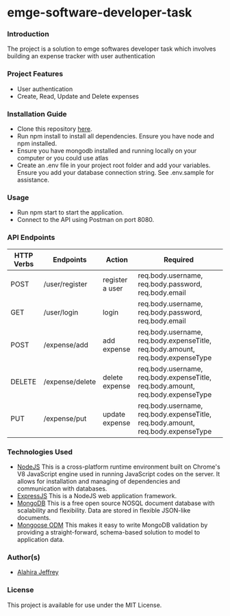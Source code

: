 # emge-software-developer-task

### Introduction
The project is a solution to emge softwares developer task which involves building an expense tracker with user authentication

### Project Features
* User authentication
* Create, Read, Update and Delete expenses

### Installation Guide
* Clone this repository [here](https://github.com/alahirajeffrey/emge-software-developer-task.git).
* Run npm install to install all dependencies. Ensure you have node and npm installed.
*  Ensure you have mongodb installed and running locally on your computer or you could use atlas
* Create an .env file in your project root folder and add your variables. Ensure you add your database connection string. See .env.sample for assistance.

### Usage
* Run npm start to start the application.
* Connect to the API using Postman on port 8080.        

### API Endpoints
| HTTP Verbs | Endpoints | Action | Required |
| --- | --- | --- | --- |
| POST | /user/register | register a user |  req.body.username, req.body.password, req.body.email |
| GET | /user/login | login | req.body.username, req.body.password, req.body.email |
| POST | /expense/add | add expense | req.body.username, req.body.expenseTitle, req.body.amount, req.body.expenseType |
| DELETE | /expense/delete | delete expense | req.body.username, req.body.expenseTitle, req.body.amount, req.body.expenseType |
| PUT | /expense/put | update expense | req.body.username, req.body.expenseTitle, req.body.amount, req.body.expenseType |

### Technologies Used
* [NodeJS](https://nodejs.org/) This is a cross-platform runtime environment built on Chrome's V8 JavaScript engine used in running JavaScript codes on the server. It allows for installation and managing of dependencies and communication with databases.
* [ExpressJS](https://www.expresjs.org/) This is a NodeJS web application framework.
* [MongoDB](https://www.mongodb.com/) This is a free open source NOSQL document database with scalability and flexibility. Data are stored in flexible JSON-like documents.
* [Mongoose ODM](https://mongoosejs.com/) This makes it easy to write MongoDB validation by providing a straight-forward, schema-based solution to model to application data.

### Author(s)
* [Alahira Jeffrey](https://github.com/alahirajeffrey)

### License
This project is available for use under the MIT License.
